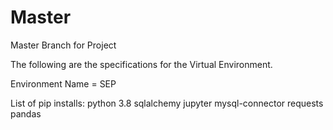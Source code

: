 # Master
Master Branch for Project



The following are the specifications for the Virtual Environment. 

Environment Name = SEP

List of pip installs:
  python 3.8
  sqlalchemy
  jupyter
  mysql-connector
  requests
  pandas
  
